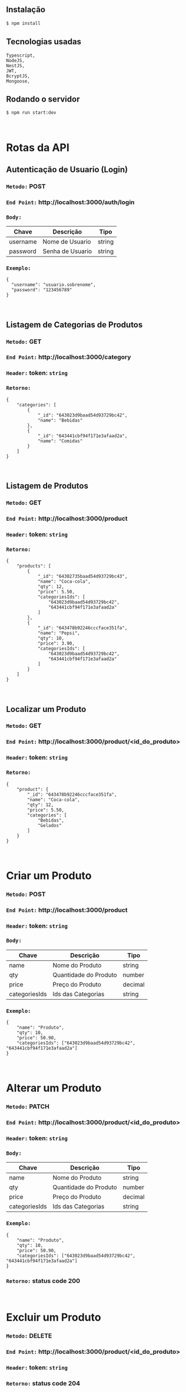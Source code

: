 ## Instalação

```bash
$ npm install
```

## Tecnologias usadas

```
Typescript,
NodeJS,
NestJS,
JWT,
BcryptJS,
Mongoose,
```

## Rodando o servidor

```bash
$ npm run start:dev
```


<br />

# Rotas da API
## Autenticação de Usuario (Login)

### `Metodo:` POST

### `End Point:` http://localhost:3000/auth/login

### `Body:`

| Chave    | Descrição        | Tipo |
| -------- | ---------------- | ------------- |
| username | Nome de Usuario  | string        |
| password | Senha de Usuario | string        |
### `Exemplo:`

```
{
  "username": "usuario.sobrenome",
  "password": "123456789"
}
```
<br />

## Listagem de Categorias de Produtos

### `Metodo:` GET

### `End Point:` http://localhost:3000/category

### `Header:` token: `string`

### `Retorno:`

```
{
    "categories": [
        {
            "_id": "643023d9baad54d93729bc42",
            "name": "Bebidas"
        },
        {
            "_id": "643441cbf94f171e3afaad2a",
            "name": "Comidas"
        }
    ]
}
```
<br />

## Listagem de Produtos

### `Metodo:` GET

### `End Point:` http://localhost:3000/product

### `Header:` token: `string`

### `Retorno:`

```
{
    "products": [
        {
            "_id": "64302735baad54d93729bc43",
            "name": "Coca-cola",
            "qty": 12,
            "price": 5.50,
            "categoriesIds": [
                "643023d9baad54d93729bc42",
                "643441cbf94f171e3afaad2a"
            ]
        },
        {
            "_id": "643478b92246cccface351fa",
            "name": "Pepsi",
            "qty": 10,
            "price": 3.90,
            "categoriesIds": [
                "643023d9baad54d93729bc42",
                "643441cbf94f171e3afaad2a"
            ]
        }
    ]
}
```
<br />

## Localizar um Produto

### `Metodo:` GET

### `End Point:` http://localhost:3000/product/<id_do_produto>

### `Header:` token: `string`

### `Retorno:`
```
{
    "product": {
        "_id": "643478b92246cccface351fa",
        "name": "Coca-cola",
        "qty": 12,
        "price": 5.50,
        "categories": [
            "Bebidas",
            "Gelados"
        ]
    }
}
```

<br />

# Criar um Produto

### `Metodo:` POST

### `End Point:` http://localhost:3000/product

### `Header:` token: `string`

### `Body:`

| Chave   | Descrição           | Tipo  |
| ------- | ------------------- | ------------- |
| name    | Nome do Produto     | string        |
| qty     | Quantidade do Produto  | number     |
| price   | Preço do Produto     | decimal      |
| categoriesIds | Ids das Categorias  | string  |
### `Exemplo:`

```
{
    "name": "Produto",
    "qty": 10,
    "price": 50.90,
    "categoriesIds": ["643023d9baad54d93729bc42", "643441cbf94f171e3afaad2a"]
}
```
<br />

# Alterar um Produto

### `Metodo:` PATCH

### `End Point:` http://localhost:3000/product/<id_do_produto>

### `Header:` token: `string`

### `Body:`



| Chave   | Descrição           | Tipo |
| ------- | ------------------- | ------------- |
| name    | Nome do Produto     | string        |
| qty     | Quantidade do Produto  | number     |
| price   | Preço do Produto     | decimal      |
| categoriesIds | Ids das Categorias  | string  |

### `Exemplo:`
```
{
    "name": "Produto",
    "qty": 10,
    "price": 50.90,
    "categoriesIds": ["643023d9baad54d93729bc42", "643441cbf94f171e3afaad2a"]
}
```
### `Retorno:` status code 200

<br />

# Excluir um Produto

### `Metodo:` DELETE

### `End Point:` http://localhost:3000/product/<id_do_produto>

### `Header:` token: `string`

### `Retorno:` status code 204
